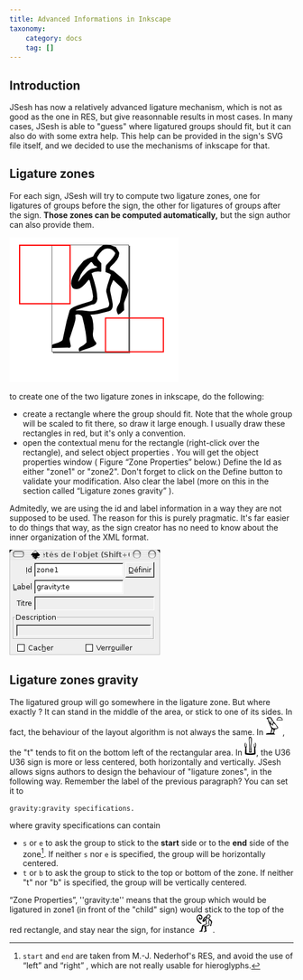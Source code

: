 ```yaml
---
title: Advanced Informations in Inkscape
taxonomy:
    category: docs
    tag: []
---
```


## Introduction
 
JSesh has now a relatively advanced ligature mechanism, which is not as good as the one in RES, but give reasonnable results in most cases. In many cases, JSesh is able to "guess" where ligatured groups should fit, but it can also do with some extra help. This help can be provided in the sign's SVG file itself, and we decided to use the mechanisms of inkscape for that.

## Ligature zones

For each sign, JSesh will try to compute two ligature zones, one for ligatures of groups before the sign, the other for ligatures of groups after the sign. **Those zones can be computed automatically,** but the sign author can also provide them.

![The A17 sign with its two ligature zones](zones1.png?classes=caption "The A17 sign with its two ligature zones")


to create one of the two ligature zones in inkscape, do the following:

- create a rectangle where the group should fit. Note that the whole group will be scaled to fit there, so draw it large enough. I usually draw these rectangles in red, but it's only a convention.
- open the contextual menu for the rectangle (right-click over the rectangle), and select object properties . You will get the object properties window ( Figure “Zone Properties” below.) Define the Id as either "zone1" or "zone2". Don't forget to click on the Define button to validate your modification. Also clear the label (more on this in the section called “Ligature zones gravity” ).

Admitedly, we are using the id and label information in a way they are not supposed to be used. The reason for this is purely pragmatic. It's far easier to do things that way, as the sign creator has no need to know about the inner organization of the XML format.

![](./zoneProperties.png?classes=caption "Zone Properties")

## Ligature zones gravity

The ligatured group will go somewhere in the ligature zone. But where exactly ? It can stand in the middle of the area, or stick to one of its sides. In fact, the behaviour of the layout algorithm is not always the same. In ![𓅱 and 𓏏 ligatured](./w_and_t.png?classes=inline), the "t" tends to fit on the bottom left of the rectangular area. In ![](./Hm_kA.png?classes=inline), the U36 <span class="mdc">U36</span> sign is more or less centered, both horizontally and vertically. JSesh allows signs authors to design the behaviour of "ligature zones", in the following way. Remember the label of the previous paragraph? You can set it to 

~~~
gravity:gravity specifications.
~~~

where gravity specifications can contain

* `s` or `e` to ask the group to stick to the **start** side or to the **end** side of the zone[^1]. If neither `s` nor `e` is specified, the group will be horizontally centered.
* `t` or `b` to ask the group to stick to the top or bottom of the zone. If neither "t" nor "b" is specified, the group will be vertically centered.

“Zone Properties”, ''gravity:te'' means that the group which would be ligatured in zone1 (in front of the "child" sign) would stick to the top of the red rectangle, and stay near the sign, for instance ![](./W_Xrd.png?classes=inline).

[^1]: `start` and `end` are taken from M.-J. Nederhof's RES, and avoid the use of “left” and “right” , which are not really usable for hieroglyphs.
